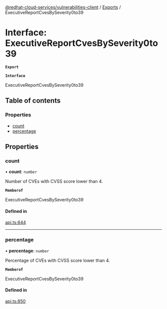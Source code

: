 [@redhat-cloud-services/vulnerabilities-client](../README.md) / [Exports](../modules.md) / ExecutiveReportCvesBySeverity0to39

# Interface: ExecutiveReportCvesBySeverity0to39

**`Export`**

**`Interface`**

ExecutiveReportCvesBySeverity0to39

## Table of contents

### Properties

- [count](ExecutiveReportCvesBySeverity0to39.md#count)
- [percentage](ExecutiveReportCvesBySeverity0to39.md#percentage)

## Properties

### count

• **count**: `number`

Number of CVEs with CVSS score lower than 4.

**`Memberof`**

ExecutiveReportCvesBySeverity0to39

#### Defined in

[api.ts:844](https://github.com/RedHatInsights/javascript-clients/blob/master/packages/vulnerabilities/api.ts#L844)

___

### percentage

• **percentage**: `number`

Percentage of CVEs with CVSS score lower than 4.

**`Memberof`**

ExecutiveReportCvesBySeverity0to39

#### Defined in

[api.ts:850](https://github.com/RedHatInsights/javascript-clients/blob/master/packages/vulnerabilities/api.ts#L850)
